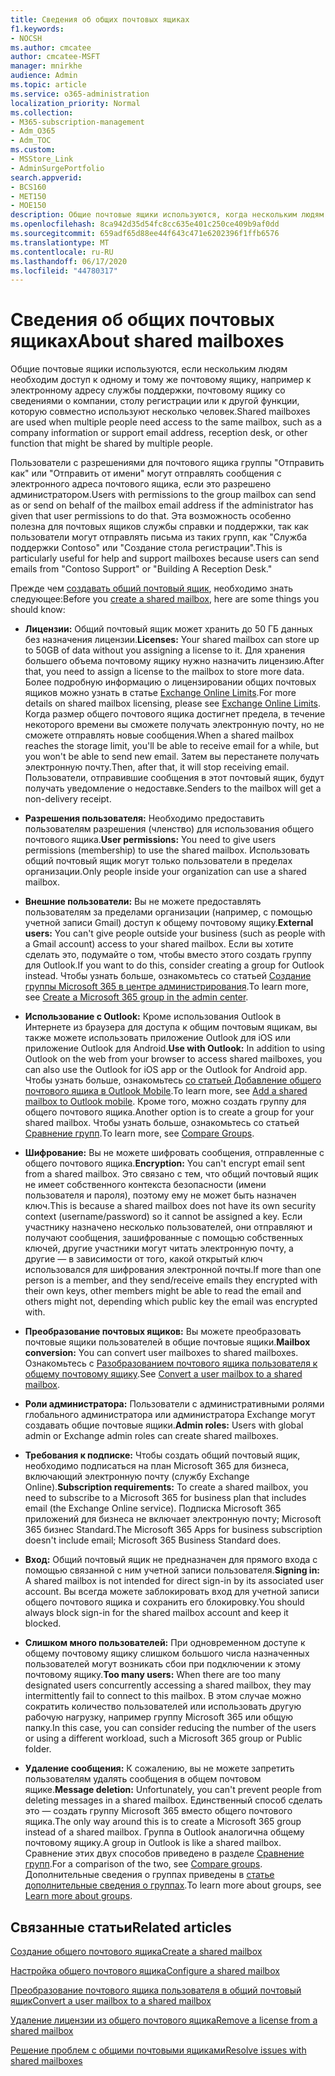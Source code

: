 ```yaml
---
title: Сведения об общих почтовых ящиках
f1.keywords:
- NOCSH
ms.author: cmcatee
author: cmcatee-MSFT
manager: mnirkhe
audience: Admin
ms.topic: article
ms.service: o365-administration
localization_priority: Normal
ms.collection:
- M365-subscription-management
- Adm_O365
- Adm_TOC
ms.custom:
- MSStore_Link
- AdminSurgePortfolio
search.appverid:
- BCS160
- MET150
- MOE150
description: Общие почтовые ящики используются, когда нескольким людям необходим доступ к одному и тому же почтовому ящику. Сведения о том, что необходимо знать перед созданием общего почтового ящика.
ms.openlocfilehash: 8ca942d35d54fc8cc635e401c250ce409b9af0dd
ms.sourcegitcommit: 659adf65d88ee44f643c471e6202396f1ffb6576
ms.translationtype: MT
ms.contentlocale: ru-RU
ms.lasthandoff: 06/17/2020
ms.locfileid: "44780317"
---
```

# <a name="about-shared-mailboxes"></a><span data-ttu-id="a4270-104">Сведения об общих почтовых ящиках</span><span class="sxs-lookup"><span data-stu-id="a4270-104">About shared mailboxes</span></span>

<span data-ttu-id="a4270-105">Общие почтовые ящики используются, если нескольким людям необходим доступ к одному и тому же почтовому ящику, например к электронному адресу службы поддержки, почтовому ящику со сведениями о компании, столу регистрации или к другой функции, которую совместно используют несколько человек.</span><span class="sxs-lookup"><span data-stu-id="a4270-105">Shared mailboxes are used when multiple people need access to the same mailbox, such as a company information or support email address, reception desk, or other function that might be shared by multiple people.</span></span>

<span data-ttu-id="a4270-106">Пользователи с разрешениями для почтового ящика группы "Отправить как" или "Отправить от имени" могут отправлять сообщения с электронного адреса почтового ящика, если это разрешено администратором.</span><span class="sxs-lookup"><span data-stu-id="a4270-106">Users with permissions to the group mailbox can send as or send on behalf of the mailbox email address if the administrator has given that user permissions to do that.</span></span> <span data-ttu-id="a4270-107">Эта возможность особенно полезна для почтовых ящиков службы справки и поддержки, так как пользователи могут отправлять письма из таких групп, как "Служба поддержки Contoso" или "Создание стола регистрации".</span><span class="sxs-lookup"><span data-stu-id="a4270-107">This is particularly useful for help and support mailboxes because users can send emails from "Contoso Support" or "Building A Reception Desk."</span></span>

<span data-ttu-id="a4270-108">Прежде чем [создавать общий почтовый ящик](create-a-shared-mailbox.md), необходимо знать следующее:</span><span class="sxs-lookup"><span data-stu-id="a4270-108">Before you [create a shared mailbox](create-a-shared-mailbox.md), here are some things you should know:</span></span>

- <span data-ttu-id="a4270-109">**Лицензии:** Общий почтовый ящик может хранить до 50 ГБ данных без назначения лицензии.</span><span class="sxs-lookup"><span data-stu-id="a4270-109">**Licenses:** Your shared mailbox can store up to 50GB of data without you assigning a license to it.</span></span> <span data-ttu-id="a4270-110">Для хранения большего объема почтовому ящику нужно назначить лицензию.</span><span class="sxs-lookup"><span data-stu-id="a4270-110">After that, you need to assign a license to the mailbox to store more data.</span></span> <span data-ttu-id="a4270-111">Более подробную информацию о лицензировании общих почтовых ящиков можно узнать в статье [Exchange Online Limits](https://technet.microsoft.com/library/exchange-online-limits.aspx#StorageLimits).</span><span class="sxs-lookup"><span data-stu-id="a4270-111">For more details on shared mailbox licensing, please see [Exchange Online Limits](https://technet.microsoft.com/library/exchange-online-limits.aspx#StorageLimits).</span></span> <span data-ttu-id="a4270-112">Когда размер общего почтового ящика достигнет предела, в течение некоторого времени вы сможете получать электронную почту, но не сможете отправлять новые сообщения.</span><span class="sxs-lookup"><span data-stu-id="a4270-112">When a shared mailbox reaches the storage limit, you'll be able to receive email for a while, but you won't be able to send new email.</span></span> <span data-ttu-id="a4270-113">Затем вы перестанете получать электронную почту.</span><span class="sxs-lookup"><span data-stu-id="a4270-113">Then, after that, it will stop receiving email.</span></span> <span data-ttu-id="a4270-114">Пользователи, отправившие сообщения в этот почтовый ящик, будут получать уведомление о недоставке.</span><span class="sxs-lookup"><span data-stu-id="a4270-114">Senders to the mailbox will get a non-delivery receipt.</span></span>

- <span data-ttu-id="a4270-115">**Разрешения пользователя:** Необходимо предоставить пользователям разрешения (членство) для использования общего почтового ящика.</span><span class="sxs-lookup"><span data-stu-id="a4270-115">**User permissions:** You need to give users permissions (membership) to use the shared mailbox.</span></span> <span data-ttu-id="a4270-116">Использовать общий почтовый ящик могут только пользователи в пределах организации.</span><span class="sxs-lookup"><span data-stu-id="a4270-116">Only people inside your organization can use a shared mailbox.</span></span>

- <span data-ttu-id="a4270-117">**Внешние пользователи:** Вы не можете предоставлять пользователям за пределами организации (например, с помощью учетной записи Gmail) доступ к общему почтовому ящику.</span><span class="sxs-lookup"><span data-stu-id="a4270-117">**External users:** You can't give people outside your business (such as people with a Gmail account) access to your shared mailbox.</span></span> <span data-ttu-id="a4270-118">Если вы хотите сделать это, подумайте о том, чтобы вместо этого создать группу для Outlook.</span><span class="sxs-lookup"><span data-stu-id="a4270-118">If you want to do this, consider creating a group for Outlook instead.</span></span> <span data-ttu-id="a4270-119">Чтобы узнать больше, ознакомьтесь со статьей [Создание группы Microsoft 365 в центре администрирования](../create-groups/create-groups.md).</span><span class="sxs-lookup"><span data-stu-id="a4270-119">To learn more, see [Create a Microsoft 365 group in the admin center](../create-groups/create-groups.md).</span></span>

-  <span data-ttu-id="a4270-120">**Использование с Outlook:** Кроме использования Outlook в Интернете из браузера для доступа к общим почтовым ящикам, вы также можете использовать приложение Outlook для iOS или приложение Outlook для Android.</span><span class="sxs-lookup"><span data-stu-id="a4270-120">**Use with Outlook:** In addition to using Outlook on the web from your browser to access shared mailboxes, you can also use the Outlook for iOS app or the Outlook for Android app.</span></span> <span data-ttu-id="a4270-121">Чтобы узнать больше, ознакомьтесь <a href="https://support.microsoft.com/office/f866242c-81b2-472e-8776-6c49c5473c9f" target="_blank">со статьей Добавление общего почтового ящика в Outlook Mobile</a>.</span><span class="sxs-lookup"><span data-stu-id="a4270-121">To learn more, see <a href="https://support.microsoft.com/office/f866242c-81b2-472e-8776-6c49c5473c9f" target="_blank">Add a shared mailbox to Outlook mobile</a>.</span></span> <span data-ttu-id="a4270-122">Кроме того, можно создать группу для общего почтового ящика.</span><span class="sxs-lookup"><span data-stu-id="a4270-122">Another option is to create a group for your shared mailbox.</span></span> <span data-ttu-id="a4270-123">Чтобы узнать больше, ознакомьтесь со статьей [Сравнение групп](../create-groups/compare-groups.md).</span><span class="sxs-lookup"><span data-stu-id="a4270-123">To learn more, see [Compare Groups](../create-groups/compare-groups.md).</span></span>  

- <span data-ttu-id="a4270-124">**Шифрование:** Вы не можете шифровать сообщения, отправленные с общего почтового ящика.</span><span class="sxs-lookup"><span data-stu-id="a4270-124">**Encryption:** You can't encrypt email sent from a shared mailbox.</span></span> <span data-ttu-id="a4270-125">Это связано с тем, что общий почтовый ящик не имеет собственного контекста безопасности (имени пользователя и пароля), поэтому ему не может быть назначен ключ.</span><span class="sxs-lookup"><span data-stu-id="a4270-125">This is because a shared mailbox does not have its own security context (username/password) so it cannot be assigned a key.</span></span> <span data-ttu-id="a4270-126">Если участнику назначено несколько пользователей, они отправляют и получают сообщения, зашифрованные с помощью собственных ключей, другие участники могут читать электронную почту, а другие — в зависимости от того, какой открытый ключ использовался для шифрования электронной почты.</span><span class="sxs-lookup"><span data-stu-id="a4270-126">If more than one person is a member, and they send/receive emails they encrypted with their own keys, other members might be able to read the email and others might not, depending which public key the email was encrypted with.</span></span>

- <span data-ttu-id="a4270-127">**Преобразование почтовых ящиков:** Вы можете преобразовать почтовые ящики пользователей в общие почтовые ящики.</span><span class="sxs-lookup"><span data-stu-id="a4270-127">**Mailbox conversion:** You can convert user mailboxes to shared mailboxes.</span></span> <span data-ttu-id="a4270-128">Ознакомьтесь с [Разобразованием почтового ящика пользователя к общему почтовому ящику](convert-user-mailbox-to-shared-mailbox.md).</span><span class="sxs-lookup"><span data-stu-id="a4270-128">See [Convert a user mailbox to a shared mailbox](convert-user-mailbox-to-shared-mailbox.md).</span></span>

- <span data-ttu-id="a4270-129">**Роли администратора:** Пользователи с административными ролями глобального администратора или администратора Exchange могут создавать общие почтовые ящики.</span><span class="sxs-lookup"><span data-stu-id="a4270-129">**Admin roles:** Users with global admin or Exchange admin roles can create shared mailboxes.</span></span>

- <span data-ttu-id="a4270-130">**Требования к подписке:** Чтобы создать общий почтовый ящик, необходимо подписаться на план Microsoft 365 для бизнеса, включающий электронную почту (службу Exchange Online).</span><span class="sxs-lookup"><span data-stu-id="a4270-130">**Subscription requirements:** To create a shared mailbox, you need to subscribe to a Microsoft 365 for business plan that includes email (the Exchange Online service).</span></span> <span data-ttu-id="a4270-131">Подписка Microsoft 365 приложений для бизнеса не включает электронную почту; Microsoft 365 бизнес Standard.</span><span class="sxs-lookup"><span data-stu-id="a4270-131">The Microsoft 365 Apps for business subscription doesn't include email; Microsoft 365 Business Standard does.</span></span>

- <span data-ttu-id="a4270-132">**Вход:** Общий почтовый ящик не предназначен для прямого входа с помощью связанной с ним учетной записи пользователя.</span><span class="sxs-lookup"><span data-stu-id="a4270-132">**Signing in:** A shared mailbox is not intended for direct sign-in by its associated user account.</span></span> <span data-ttu-id="a4270-133">Вы всегда можете заблокировать вход для учетной записи общего почтового ящика и сохранить его блокировку.</span><span class="sxs-lookup"><span data-stu-id="a4270-133">You should always block sign-in for the shared mailbox account and keep it blocked.</span></span>

- <span data-ttu-id="a4270-134">**Слишком много пользователей:** При одновременном доступе к общему почтовому ящику слишком большого числа назначенных пользователей могут возникать сбои при подключении к этому почтовому ящику.</span><span class="sxs-lookup"><span data-stu-id="a4270-134">**Too many users:** When there are too many designated users concurrently accessing a shared mailbox, they may intermittently fail to connect to this mailbox.</span></span> <span data-ttu-id="a4270-135">В этом случае можно сократить количество пользователей или использовать другую рабочую нагрузку, например группу Microsoft 365 или общую папку.</span><span class="sxs-lookup"><span data-stu-id="a4270-135">In this case, you can consider reducing the number of the users or using a different workload, such a Microsoft 365 group or Public folder.</span></span>

- <span data-ttu-id="a4270-136">**Удаление сообщения:** К сожалению, вы не можете запретить пользователям удалять сообщения в общем почтовом ящике.</span><span class="sxs-lookup"><span data-stu-id="a4270-136">**Message deletion:** Unfortunately, you can't prevent people from deleting messages in a shared mailbox.</span></span> <span data-ttu-id="a4270-137">Единственный способ сделать это — создать группу Microsoft 365 вместо общего почтового ящика.</span><span class="sxs-lookup"><span data-stu-id="a4270-137">The only way around this is to create a Microsoft 365 group instead of a shared mailbox.</span></span> <span data-ttu-id="a4270-138">Группа в Outlook аналогична общему почтовому ящику.</span><span class="sxs-lookup"><span data-stu-id="a4270-138">A group in Outlook is like a shared mailbox.</span></span> <span data-ttu-id="a4270-139">Сравнение этих двух способов приведено в разделе [Сравнение групп](../create-groups/compare-groups.md).</span><span class="sxs-lookup"><span data-stu-id="a4270-139">For a comparison of the two, see [Compare groups](../create-groups/compare-groups.md).</span></span> <span data-ttu-id="a4270-140">Дополнительные сведения о группах приведены в [статье дополнительные сведения о группах](https://support.microsoft.com/office/b565caa1-5c40-40ef-9915-60fdb2d97fa2).</span><span class="sxs-lookup"><span data-stu-id="a4270-140">To learn more about groups, see [Learn more about groups](https://support.microsoft.com/office/b565caa1-5c40-40ef-9915-60fdb2d97fa2).</span></span>

## <a name="related-articles"></a><span data-ttu-id="a4270-141">Связанные статьи</span><span class="sxs-lookup"><span data-stu-id="a4270-141">Related articles</span></span>

[<span data-ttu-id="a4270-142">Создание общего почтового ящика</span><span class="sxs-lookup"><span data-stu-id="a4270-142">Create a shared mailbox</span></span>](create-a-shared-mailbox.md)

[<span data-ttu-id="a4270-143">Настройка общего почтового ящика</span><span class="sxs-lookup"><span data-stu-id="a4270-143">Configure a shared mailbox</span></span>](configure-a-shared-mailbox.md)

[<span data-ttu-id="a4270-144">Преобразование почтового ящика пользователя в общий почтовый ящик</span><span class="sxs-lookup"><span data-stu-id="a4270-144">Convert a user mailbox to a shared mailbox</span></span>](convert-user-mailbox-to-shared-mailbox.md)

[<span data-ttu-id="a4270-145">Удаление лицензии из общего почтового ящика</span><span class="sxs-lookup"><span data-stu-id="a4270-145">Remove a license from a shared mailbox</span></span>](remove-license-from-shared-mailbox.md)

[<span data-ttu-id="a4270-146">Решение проблем с общими почтовыми ящиками</span><span class="sxs-lookup"><span data-stu-id="a4270-146">Resolve issues with shared mailboxes</span></span>](resolve-issues-with-shared-mailboxes.md)
